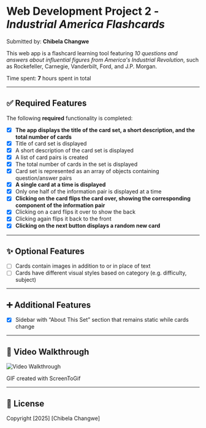 # Web Development Project 2 - _Industrial America Flashcards_

Submitted by: **Chibela Changwe**

This web app is a flashcard learning tool featuring _10 questions and answers about influential figures from America's Industrial Revolution_, such as Rockefeller, Carnegie, Vanderbilt, Ford, and J.P. Morgan.

Time spent: **7** hours spent in total

---

## ✅ Required Features

The following **required** functionality is completed:

- [x] **The app displays the title of the card set, a short description, and the total number of cards**
- [x] Title of card set is displayed
- [x] A short description of the card set is displayed
- [x] A list of card pairs is created
- [x] The total number of cards in the set is displayed
- [x] Card set is represented as an array of objects containing question/answer pairs
- [x] **A single card at a time is displayed**
- [x] Only one half of the information pair is displayed at a time
- [x] **Clicking on the card flips the card over, showing the corresponding component of the information pair**
- [x] Clicking on a card flips it over to show the back
- [x] Clicking again flips it back to the front
- [x] **Clicking on the next button displays a random new card**

---

## ✨ Optional Features

- [ ] Cards contain images in addition to or in place of text
- [ ] Cards have different visual styles based on category (e.g. difficulty, subject)

---

## ➕ Additional Features

- [x] Sidebar with “About This Set” section that remains static while cards change

---

## 🎥 Video Walkthrough

<img src='https://raw.githubusercontent.com//Chibela/FlashcardsApp_web102/main/public/walkthrough2.gif' title='Video Walkthrough' width='' alt='Video Walkthrough' />

GIF created with ScreenToGif

---

## 📄 License

Copyright [2025] [Chibela Changwe]
